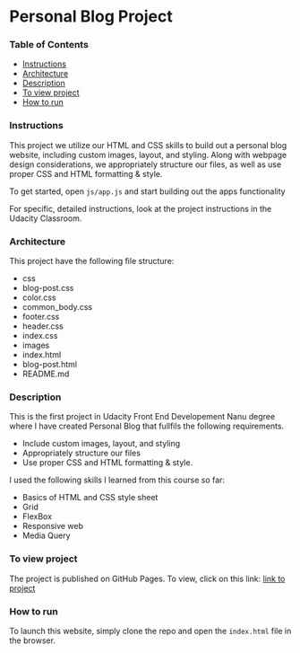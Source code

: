 # Personal Blog Project

### Table of Contents

* [Instructions](#instructions)
* [Architecture](#architecture)
* [Description](#description)
* [To view project](#view)
* [How to run](#running)

### Instructions

This project we utilize our HTML and CSS skills to build out a personal blog website, including custom images, layout, and styling. Along with webpage design considerations,  we appropriately structure our files, as well as use proper CSS and HTML formatting & style.

To get started, open `js/app.js` and start building out the apps functionality

For specific, detailed instructions, look at the project instructions in the Udacity Classroom.

### Architecture 
This project have the following file structure:
- css
 - blog-post.css
 - color.css
 -  common_body.css
 -  footer.css
 -  header.css
 - index.css
- images 
- index.html
- blog-post.html
- README.md

### Description

This is the first project in Udacity Front End Developement Nanu degree where I have created Personal Blog that fullfils the following requirements.
- Include custom images, layout, and styling
- Appropriately structure our files
- Use proper CSS and HTML formatting & style.

I used the following skills I learned from this course so far:

- Basics of HTML and CSS style sheet
- Grid
- FlexBox
- Responsive web
- Media Query

### To view project
The project is published on GitHub Pages. To view, click on this link: [link to project](https://github.com/sabinaasayeed/01_FEND_blog_project)

### How to run 
To launch this website, simply clone the repo and open the `index.html` file in the browser. 

